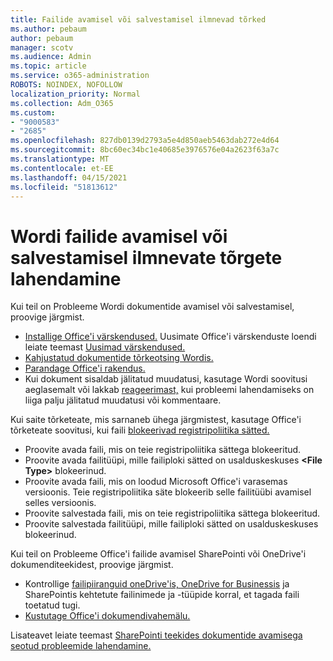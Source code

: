 ```yaml
---
title: Failide avamisel või salvestamisel ilmnevad tõrked
ms.author: pebaum
author: pebaum
manager: scotv
ms.audience: Admin
ms.topic: article
ms.service: o365-administration
ROBOTS: NOINDEX, NOFOLLOW
localization_priority: Normal
ms.collection: Adm_O365
ms.custom:
- "9000583"
- "2685"
ms.openlocfilehash: 827db0139d2793a5e4d850aeb5463dab272e4d64
ms.sourcegitcommit: 8bc60ec34bc1e40685e3976576e04a2623f63a7c
ms.translationtype: MT
ms.contentlocale: et-EE
ms.lasthandoff: 04/15/2021
ms.locfileid: "51813612"
---
```

# <a name="resolve-errors-opening-or-saving-word-files"></a>Wordi failide avamisel või salvestamisel ilmnevate tõrgete lahendamine

Kui teil on Probleeme Wordi dokumentide avamisel või salvestamisel, proovige järgmist.

- [Installige Office'i värskendused.](https://support.office.com/article/2ab296f3-7f03-43a2-8e50-46de917611c5) Uusimate Office'i värskenduste loendi leiate teemast [Uusimad värskendused.](https://docs.microsoft.com/officeupdates/office-updates-msi)
- [Kahjustatud dokumentide tõrkeotsing Wordis.](https://docs.microsoft.com/office/troubleshoot/word/damaged-documents-in-word)
- [Parandage Office'i rakendus.](https://support.office.com/Article/Repair-an-Office-application-7821d4b6-7c1d-4205-aa0e-a6b40c5bb88b)
- Kui dokument sisaldab jälitatud muudatusi, kasutage Wordi soovitusi aeglasemalt või lakkab [reageerimast,](https://docs.microsoft.com/office/troubleshoot/word/word-stops-responding) kui probleemi lahendamiseks on liiga palju jälitatud muudatusi või kommentaare.

Kui saite tõrketeate, mis sarnaneb ühega järgmistest, kasutage Office'i tõrketeate soovitusi, kui faili [blokeerivad registripoliitika sätted.](https://docs.microsoft.com/office/troubleshoot/settings/file-blocked-in-office)

- Proovite avada faili, mis on teie registripoliitika sättega blokeeritud.
- Proovite avada failitüüpi, mille failiploki sätted on usalduskeskuses **\<File Type\>** blokeerinud.
- Proovite avada faili, mis on loodud Microsoft Office'i varasemas versioonis. Teie registripoliitika säte blokeerib selle failitüübi avamisel selles versioonis.
- Proovite salvestada faili, mis on teie registripoliitika sättega blokeeritud.
- Proovite salvestada failitüüpi, mille failiploki sätted on usalduskeskuses blokeerinud.

Kui teil on Probleeme Office'i failide avamisel SharePointi või OneDrive'i dokumenditeekidest, proovige järgmist.

- Kontrollige [failipiiranguid oneDrive'is, OneDrive for Businessis](https://support.office.com/article/64883a5d-228e-48f5-b3d2-eb39e07630fa) ja SharePointis kehtetute failinimede ja -tüüpide korral, et tagada faili toetatud tugi. 
- [Kustutage Office'i dokumendivahemälu.](https://support.office.com/article/b1d3765e-d71b-4bb8-99ca-acd22c42995d
) 

Lisateavet leiate teemast [SharePointi teekides dokumentide avamisega seotud probleemide lahendamine.](https://support.office.com/article/31329fa1-4ad0-47fc-95d8-bb0c5b12a536)